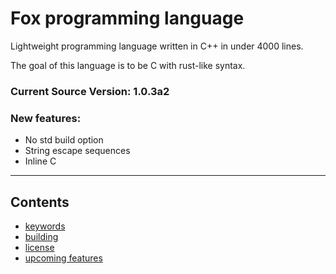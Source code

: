 # Fox programming language

Lightweight programming language written in C++ in under 4000 lines.

The goal of this language is to be C with rust-like syntax.

### Current Source Version: 1.0.3a2

### New features:
- No std build option
- String escape sequences
- Inline C

---

## Contents
- [keywords](docs/keywords.md)
- [building](docs/building.md)
- [license](docs/license.md)
- [upcoming features](docs/features.md)

